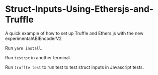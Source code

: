 # Struct-Inputs-Using-Ethersjs-and-Truffle
A quick example of how to set up Truffle and Ethers.js with the new experimentalABIEncoderV2 

Run `yarn install`.

Run `testrpc` in another terminal.

Run `truffle test` to run test to test struct inputs in Javascript tests. 

